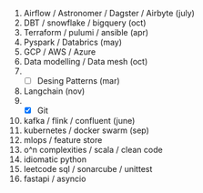 1. Airflow / Astronomer / Dagster / Airbyte (july)
2. DBT / snowflake / bigquery (oct)
3. Terraform / pulumi / ansible (apr)
4. Pyspark / Databrics (may)
5. GCP / AWS / Azure
6. Data modelling / Data mesh (oct)
7. - [ ] Desing Patterns (mar)
8. Langchain (nov)
9. - [x] Git
10. kafka / flink / confluent (june)
11. kubernetes / docker swarm (sep)
12. mlops / feature store
13. o^n complexities / scala / clean code
14. idiomatic python
15. leetcode sql / sonarcube / unittest
16. fastapi / asyncio 
